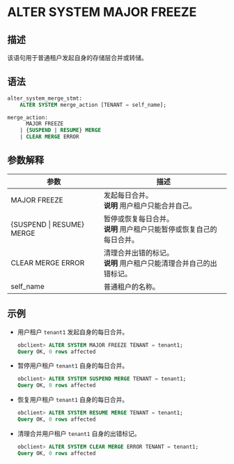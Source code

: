 ALTER SYSTEM MAJOR FREEZE 
==========================



描述 
-----------------------

该语句用于普通租户发起自身的存储层合并或转储。


语法 
-----------------------

```sql
alter_system_merge_stmt:
    ALTER SYSTEM merge_action [TENANT = self_name];

merge_action:
      MAJOR FREEZE   
    | {SUSPEND | RESUME} MERGE 
    | CLEAR MERGE ERROR 

```



参数解释 
-------------------------



|          **参数**           |      **描述**      |
|---------------------------|------------------|
| MAJOR FREEZE              | 发起每日合并。<br>**说明** 用户租户只能合并自己。       |
| {SUSPEND \| RESUME} MERGE | 暂停或恢复每日合并。<br>**说明** 用户租户只能暂停或恢复自己的每日合并。       |
| CLEAR MERGE ERROR         | 清理合并出错的标记。<br>**说明** 用户租户只能清理合并自己的出错标记。       |
| self_name               | 普通租户的名称。          |




示例 
-----------------------

* 用户租户 `tenant1` 发起自身的每日合并。

  ```sql
  obclient> ALTER SYSTEM MAJOR FREEZE TENANT = tenant1;
  Query OK, 0 rows affected
  ```

* 暂停用户租户 `tenant1` 自身的每日合并。
  ```sql
  obclient> ALTER SYSTEM SUSPEND MERGE TENANT = tenant1;
  Query OK, 0 rows affected
  ```


* 恢复用户租户 `tenant1` 自身的每日合并。
  ```sql
  obclient> ALTER SYSTEM RESUME MERGE TENANT = tenant1;
  Query OK, 0 rows affected
  ```

* 清理合并用户租户 `tenant1` 自身的出错标记。
  ```sql
  obclient> ALTER SYSTEM CLEAR MERGE ERROR TENANT = tenant1;
  Query OK, 0 rows affected
  ```